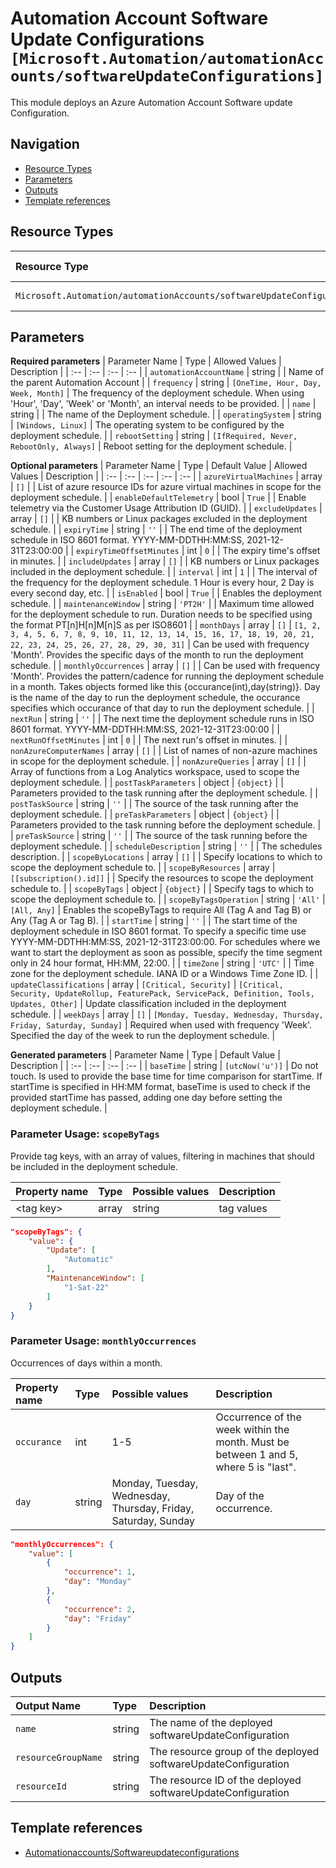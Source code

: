 # Automation Account Software Update Configurations `[Microsoft.Automation/automationAccounts/softwareUpdateConfigurations]`

This module deploys an Azure Automation Account Software update Configuration.

## Navigation

- [Resource Types](#Resource-Types)
- [Parameters](#Parameters)
- [Outputs](#Outputs)
- [Template references](#Template-references)

## Resource Types

| Resource Type | API Version |
| :-- | :-- |
| `Microsoft.Automation/automationAccounts/softwareUpdateConfigurations` | 2019-06-01 |

## Parameters

**Required parameters**
| Parameter Name | Type | Allowed Values | Description |
| :-- | :-- | :-- | :-- |
| `automationAccountName` | string |  | Name of the parent Automation Account |
| `frequency` | string | `[OneTime, Hour, Day, Week, Month]` | The frequency of the deployment schedule. When using 'Hour', 'Day', 'Week' or 'Month', an interval needs to be provided. |
| `name` | string |  | The name of the Deployment schedule. |
| `operatingSystem` | string | `[Windows, Linux]` | The operating system to be configured by the deployment schedule. |
| `rebootSetting` | string | `[IfRequired, Never, RebootOnly, Always]` | Reboot setting for the deployment schedule. |

**Optional parameters**
| Parameter Name | Type | Default Value | Allowed Values | Description |
| :-- | :-- | :-- | :-- | :-- |
| `azureVirtualMachines` | array | `[]` |  | List of azure resource IDs for azure virtual machines in scope for the deployment schedule. |
| `enableDefaultTelemetry` | bool | `True` |  | Enable telemetry via the Customer Usage Attribution ID (GUID). |
| `excludeUpdates` | array | `[]` |  | KB numbers or Linux packages excluded in the deployment schedule. |
| `expiryTime` | string | `''` |  | The end time of the deployment schedule in ISO 8601 format. YYYY-MM-DDTHH:MM:SS, 2021-12-31T23:00:00 |
| `expiryTimeOffsetMinutes` | int | `0` |  | The expiry time's offset in minutes. |
| `includeUpdates` | array | `[]` |  | KB numbers or Linux packages included in the deployment schedule. |
| `interval` | int | `1` |  | The interval of the frequency for the deployment schedule. 1 Hour is every hour, 2 Day is every second day, etc. |
| `isEnabled` | bool | `True` |  | Enables the deployment schedule. |
| `maintenanceWindow` | string | `'PT2H'` |  | Maximum time allowed for the deployment schedule to run. Duration needs to be specified using the format PT[n]H[n]M[n]S as per ISO8601 |
| `monthDays` | array | `[]` | `[1, 2, 3, 4, 5, 6, 7, 8, 9, 10, 11, 12, 13, 14, 15, 16, 17, 18, 19, 20, 21, 22, 23, 24, 25, 26, 27, 28, 29, 30, 31]` | Can be used with frequency 'Month'. Provides the specific days of the month to run the deployment schedule. |
| `monthlyOccurrences` | array | `[]` |  | Can be used with frequency 'Month'. Provides the pattern/cadence for running the deployment schedule in a month. Takes objects formed like this {occurance(int),day(string)}. Day is the name of the day to run the deployment schedule, the occurance specifies which occurance of that day to run the deployment schedule. |
| `nextRun` | string | `''` |  | The next time the deployment schedule runs in ISO 8601 format. YYYY-MM-DDTHH:MM:SS, 2021-12-31T23:00:00 |
| `nextRunOffsetMinutes` | int | `0` |  | The next run's offset in minutes. |
| `nonAzureComputerNames` | array | `[]` |  | List of names of non-azure machines in scope for the deployment schedule. |
| `nonAzureQueries` | array | `[]` |  | Array of functions from a Log Analytics workspace, used to scope the deployment schedule. |
| `postTaskParameters` | object | `{object}` |  | Parameters provided to the task running after the deployment schedule. |
| `postTaskSource` | string | `''` |  | The source of the task running after the deployment schedule. |
| `preTaskParameters` | object | `{object}` |  | Parameters provided to the task running before the deployment schedule. |
| `preTaskSource` | string | `''` |  | The source of the task running before the deployment schedule. |
| `scheduleDescription` | string | `''` |  | The schedules description. |
| `scopeByLocations` | array | `[]` |  | Specify locations to which to scope the deployment schedule to. |
| `scopeByResources` | array | `[[subscription().id]]` |  | Specify the resources to scope the deployment schedule to. |
| `scopeByTags` | object | `{object}` |  | Specify tags to which to scope the deployment schedule to. |
| `scopeByTagsOperation` | string | `'All'` | `[All, Any]` | Enables the scopeByTags to require All (Tag A and Tag B) or Any (Tag A or Tag B). |
| `startTime` | string | `''` |  | The start time of the deployment schedule in ISO 8601 format. To specify a specific time use YYYY-MM-DDTHH:MM:SS, 2021-12-31T23:00:00. For schedules where we want to start the deployment as soon as possible, specify the time segment only in 24 hour format, HH:MM, 22:00. |
| `timeZone` | string | `'UTC'` |  | Time zone for the deployment schedule. IANA ID or a Windows Time Zone ID. |
| `updateClassifications` | array | `[Critical, Security]` | `[Critical, Security, UpdateRollup, FeaturePack, ServicePack, Definition, Tools, Updates, Other]` | Update classification included in the deployment schedule. |
| `weekDays` | array | `[]` | `[Monday, Tuesday, Wednesday, Thursday, Friday, Saturday, Sunday]` | Required when used with frequency 'Week'. Specified the day of the week to run the deployment schedule. |

**Generated parameters**
| Parameter Name | Type | Default Value | Description |
| :-- | :-- | :-- | :-- |
| `baseTime` | string | `[utcNow('u')]` | Do not touch. Is used to provide the base time for time comparison for startTime. If startTime is specified in HH:MM format, baseTime is used to check if the provided startTime has passed, adding one day before setting the deployment schedule. |


### Parameter Usage: `scopeByTags`

Provide tag keys, with an array of values, filtering in machines that should be included in the deployment schedule.

| Property name | Type  | Possible values | Description |
| :------------ | :---- | :-------------- | :---------- |
| \<tag key\>   | array | string          | tag values  |

```json
"scopeByTags": {
    "value": {
        "Update": [
            "Automatic"
        ],
        "MaintenanceWindow": [
            "1-Sat-22"
        ]
    }
}
```

### Parameter Usage: `monthlyOccurrences`

Occurrences of days within a month.

| Property name | Type   | Possible values                                                | Description                                                                          |
| :------------ | :----- | :------------------------------------------------------------- | :----------------------------------------------------------------------------------- |
| `occurance`   | int    | 1-5                                                            | Occurrence of the week within the month. Must be between 1 and 5, where 5 is "last". |
| `day`         | string | Monday, Tuesday, Wednesday, Thursday, Friday, Saturday, Sunday | Day of the occurrence.                                                               |

```json
"monthlyOccurrences": {
    "value": [
        {
            "occurrence": 1,
            "day": "Monday"
        },
        {
            "occurrence": 2,
            "day": "Friday"
        }
    ]
}
```

## Outputs

| Output Name | Type | Description |
| :-- | :-- | :-- |
| `name` | string | The name of the deployed softwareUpdateConfiguration |
| `resourceGroupName` | string | The resource group of the deployed softwareUpdateConfiguration |
| `resourceId` | string | The resource ID of the deployed softwareUpdateConfiguration |

## Template references

- [Automationaccounts/Softwareupdateconfigurations](https://docs.microsoft.com/en-us/azure/templates/Microsoft.Automation/2019-06-01/automationAccounts/softwareUpdateConfigurations)
